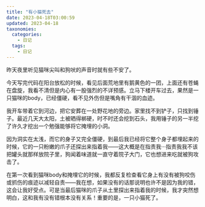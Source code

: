 ```yaml
---
title: "有小猫死去"
date: 2023-04-18T03:00:59
updated: 2023-04-18
taxonomies:
  categories:
    - 日记
  tags:
    - 日记
---
```


昨天夜里听见猫咪尖叫和狗吠的声音时就有些不安了。

今天写完代码在阳台放松的时候，看见后面荒地里有鹅黄色的一团，上面还有苍蝇在盘旋，我看不清但是内心有一股强烈的不详预感。立马下楼开车过去，果然是一只猫咪的body，已经僵硬，看不见外伤但是嘴角有干涸的血迹。

我开车带着它到河边，把它安葬在一处野花地的旁边。家里找不到铲子，只找到锤子。最近几天大太阳，土被晒得梆硬，时不时还会挖到石头，我用锤子的另一半挖了许久才挖出一个勉强能够将它掩埋的小洞。

因为洞实在太浅，而它的身子又完全僵硬，到最后我已经将它整个身子都埋起来的时候，它的一只粉嫩的爪子还探出来指着我——这大概是在指责我···指责我我不该把罐头就那样放院子里，狗闻着味道就一直守着院子大门，它也想进来吃就被狗攻击了。

在第一次看到猫咪body和掩埋它的时候，我都反复检查看它身上有没有被狗咬伤或抓伤的痕迹以减轻自责——我在想，如果没有的话那说明也许不是因为我的错，这会让我好受点。可是当最后猫咪的爪子从土里探出来指着我的时候，我才突然想明白，这和我有没有错根本没有关系！重要的是，一只小猫死了。


